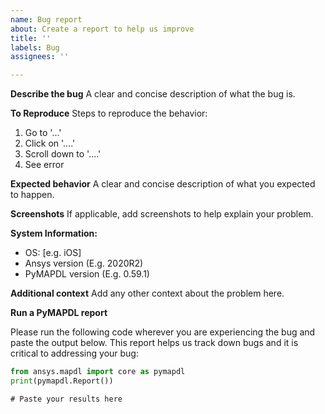 ```yaml
---
name: Bug report
about: Create a report to help us improve
title: ''
labels: Bug
assignees: ''

---
```


**Describe the bug**
A clear and concise description of what the bug is.

**To Reproduce**
Steps to reproduce the behavior:
1. Go to '...'
2. Click on '....'
3. Scroll down to '....'
4. See error

**Expected behavior**
A clear and concise description of what you expected to happen.

**Screenshots**
If applicable, add screenshots to help explain your problem.

**System Information:**
 - OS: [e.g. iOS]
 - Ansys version (E.g. 2020R2)
 - PyMAPDL version (E.g. 0.59.1)

**Additional context**
Add any other context about the problem here.

**Run a PyMAPDL report**

Please run the following code wherever you are experiencing the bug and paste the output below. This report helps us track down bugs and it is critical to addressing your bug:

```Python
from ansys.mapdl import core as pymapdl
print(pymapdl.Report())
```

```
# Paste your results here
```
